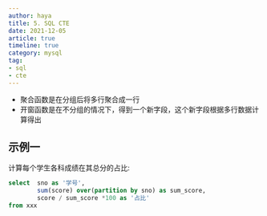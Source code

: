 ```yaml
---
author: haya
title: 5. SQL CTE
date: 2021-12-05
article: true
timeline: true
category: mysql
tag:
- sql
- cte
---
```


- 聚合函数是在分组后将多行聚合成一行
- 开窗函数是在不分组的情况下，得到一个新字段，这个新字段根据多行数据计算得出

## 示例一
计算每个学生各科成绩在其总分的占比:
```sql
select  sno as '学号',
        sum(score) over(partition by sno) as sum_score,
        score / sum_score *100 as '占比'
from xxx
```
